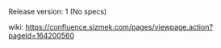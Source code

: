 Release version: 1 (No specs)

wiki: https://confluence.sizmek.com/pages/viewpage.action?pageId=164200560
